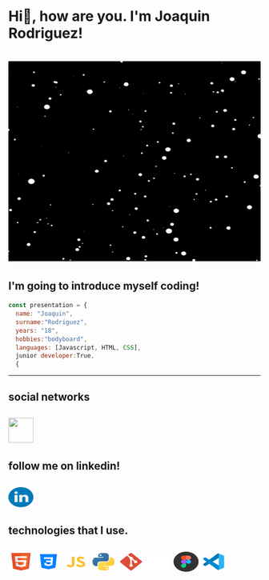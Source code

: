 <h1>Hi👋, how are you. I'm Joaquin Rodriguez!<h1>
<p><img src="https://github.com/JoaquinRodriguez04/JoaquinRodriguez04/blob/main/gif_white.gif" width="100%" height="400px"></p>
<h2>I'm going to introduce myself coding!</h2> 

```javascript
const presentation = {
  name: "Joaquin",
  surname:"Rodriguez",
  years: "18",
  hobbies:"bodyboard",
  languages: [Javascript, HTML, CSS],
  junior developer:True,
  {
```
---
<h2>social networks<h2>
<a href="https://www.instagram.com/joaquinrodriguezz_/">
	<img src="https://github.com/JoaquinRodriguez04/JoaquinRodriguez04/blob/main/instagram.ico" width="50" height="50px"/>
</a>

<h2>follow me on linkedin!<h2>	
<a href="https://www.linkedin.com/in/joaquin-rodriguez-88b30a271/">
	<img title="linkedin" src="https://github.com/JoaquinRodriguez04/JoaquinRodriguez04/blob/main/linkedin_icon-icons.com_65929.svg" width="50" height="40" />
</a>	

<h2>technologies that I use.<h2>
<p align="left">
	<img title="html" src="https://github.com/JoaquinRodriguez04/JoaquinRodriguez04/blob/main/html.svg" width="50" height="40" />
	<img title="css" src="https://github.com/JoaquinRodriguez04/JoaquinRodriguez04/blob/main/icons8-css3.svg" width="50" height="40" />
	<img title="js" src="https://github.com/JoaquinRodriguez04/JoaquinRodriguez04/blob/main/js_svg.svg" width="50" height="40" />
	<img title="Python" src="https://github.com/JoaquinRodriguez04/JoaquinRodriguez04/blob/main/python.svg" width="50" height="40" />
	<img title="git" src="https://github.com/JoaquinRodriguez04/JoaquinRodriguez04/blob/main/git.svg" width="50" height="40" />
	<img title="github" src="https://github.com/JoaquinRodriguez04/JoaquinRodriguez04/blob/main/icons8-github.svg" width="50" height="40" />
	<img title="Figma" src="https://github.com/JoaquinRodriguez04/JoaquinRodriguez04/blob/main/figma.svg" width="50" height="40" />
	<img title="vsc" src="https://github.com/JoaquinRodriguez04/JoaquinRodriguez04/blob/main/vsc_blue.svg" width="50" height="40" />
</p>

